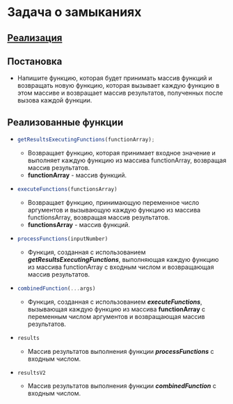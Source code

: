 # Задача о замыканиях

## [Реализация](./index.js)

## Постановка 
- Напишите функцию, которая будет принимать массив функций и возвращать новую функцию, которая вызывает каждую функцию в этом массиве и возвращает массив результатов, полученных после вызова каждой функции.

## Реализованные функции
- ```javascript
  getResultsExecutingFunctions(functionArray);
  ```
  - Возвращает функцию, которая принимает входное значение и выполняет каждую функцию из массива functionArray, возвращая массив результатов.
  - **functionArray** - массив функций.

- ```javascript
  executeFunctions(functionsArray)
  ```
  - Возвращает функцию, принимающую переменное число аргументов и вызывающую каждую функцию из массива functionsArray, возвращая массив результатов.
  - **functionsArray** - массив функций.

- ```javascript
  processFunctions(inputNumber)
  ```
  - Функция, созданная с использованием **_getResultsExecutingFunctions_**, выполняющая каждую функцию из массива functionArray с входным числом и возвращающая массив результатов.

- ```javascript
  combinedFunction(...args)
  ```
  -  Функция, созданная с использованием **_executeFunctions_**, вызывающая каждую функцию из массива **functionArray** с переменным числом аргументов и возвращающая массив результатов.

- ```javascript
  results
  ```
  - Массив результатов выполнения функции **_processFunctions_** с входным числом.

- ```javascript
  resultsV2
  ```
  - Массив результатов выполнения функции **_combinedFunction_** с входным числом.